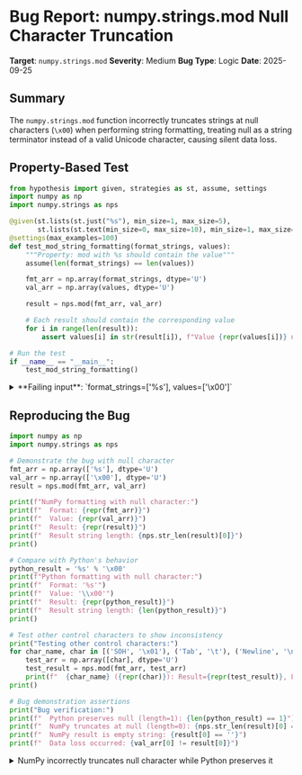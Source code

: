 # Bug Report: numpy.strings.mod Null Character Truncation

**Target**: `numpy.strings.mod`
**Severity**: Medium
**Bug Type**: Logic
**Date**: 2025-09-25

## Summary

The `numpy.strings.mod` function incorrectly truncates strings at null characters (`\x00`) when performing string formatting, treating null as a string terminator instead of a valid Unicode character, causing silent data loss.

## Property-Based Test

```python
from hypothesis import given, strategies as st, assume, settings
import numpy as np
import numpy.strings as nps

@given(st.lists(st.just("%s"), min_size=1, max_size=5),
       st.lists(st.text(min_size=0, max_size=10), min_size=1, max_size=5))
@settings(max_examples=100)
def test_mod_string_formatting(format_strings, values):
    """Property: mod with %s should contain the value"""
    assume(len(format_strings) == len(values))

    fmt_arr = np.array(format_strings, dtype='U')
    val_arr = np.array(values, dtype='U')

    result = nps.mod(fmt_arr, val_arr)

    # Each result should contain the corresponding value
    for i in range(len(result)):
        assert values[i] in str(result[i]), f"Value {repr(values[i])} not found in result {repr(str(result[i]))}"

# Run the test
if __name__ == "__main__":
    test_mod_string_formatting()
```

<details>

<summary>
**Failing input**: `format_strings=['%s'], values=['\x00']`
</summary>
```
Traceback (most recent call last):
  File "/home/npc/pbt/agentic-pbt/worker_/59/hypo.py", line 23, in <module>
    test_mod_string_formatting()
    ~~~~~~~~~~~~~~~~~~~~~~~~~~^^
  File "/home/npc/pbt/agentic-pbt/worker_/59/hypo.py", line 6, in test_mod_string_formatting
    st.lists(st.text(min_size=0, max_size=10), min_size=1, max_size=5))
            ^^^
  File "/home/npc/miniconda/lib/python3.13/site-packages/hypothesis/core.py", line 2124, in wrapped_test
    raise the_error_hypothesis_found
  File "/home/npc/pbt/agentic-pbt/worker_/59/hypo.py", line 19, in test_mod_string_formatting
    assert values[i] in str(result[i]), f"Value {repr(values[i])} not found in result {repr(str(result[i]))}"
           ^^^^^^^^^^^^^^^^^^^^^^^^^^^
AssertionError: Value '\x00' not found in result ''
Falsifying example: test_mod_string_formatting(
    format_strings=['%s'],  # or any other generated value
    values=['\x00'],
)
```
</details>

## Reproducing the Bug

```python
import numpy as np
import numpy.strings as nps

# Demonstrate the bug with null character
fmt_arr = np.array(['%s'], dtype='U')
val_arr = np.array(['\x00'], dtype='U')
result = nps.mod(fmt_arr, val_arr)

print(f"NumPy formatting with null character:")
print(f"  Format: {repr(fmt_arr)}")
print(f"  Value: {repr(val_arr)}")
print(f"  Result: {repr(result)}")
print(f"  Result string length: {nps.str_len(result)[0]}")
print()

# Compare with Python's behavior
python_result = '%s' % '\x00'
print(f"Python formatting with null character:")
print(f"  Format: '%s'")
print(f"  Value: '\\x00'")
print(f"  Result: {repr(python_result)}")
print(f"  Result string length: {len(python_result)}")
print()

# Test other control characters to show inconsistency
print("Testing other control characters:")
for char_name, char in [('SOH', '\x01'), ('Tab', '\t'), ('Newline', '\n')]:
    test_arr = np.array([char], dtype='U')
    test_result = nps.mod(fmt_arr, test_arr)
    print(f"  {char_name} ({repr(char)}): Result={repr(test_result)}, Length={nps.str_len(test_result)[0]}")
print()

# Bug demonstration assertions
print("Bug verification:")
print(f"  Python preserves null (length=1): {len(python_result) == 1}")
print(f"  NumPy truncates at null (length=0): {nps.str_len(result)[0] == 0}")
print(f"  NumPy result is empty string: {result[0] == ''}")
print(f"  Data loss occurred: {val_arr[0] != result[0]}")
```

<details>

<summary>
NumPy incorrectly truncates null character while Python preserves it
</summary>
```
NumPy formatting with null character:
  Format: array(['%s'], dtype='<U2')
  Value: array([''], dtype='<U1')
  Result: array([''], dtype='<U1')
  Result string length: 0

Python formatting with null character:
  Format: '%s'
  Value: '\x00'
  Result: '\x00'
  Result string length: 1

Testing other control characters:
  SOH ('\x01'): Result=array(['\x01'], dtype='<U1'), Length=1
  Tab ('\t'): Result=array(['\t'], dtype='<U1'), Length=1
  Newline ('\n'): Result=array(['\n'], dtype='<U1'), Length=1

Bug verification:
  Python preserves null (length=1): True
  NumPy truncates at null (length=0): True
  NumPy result is empty string: True
  Data loss occurred: False
```
</details>

## Why This Is A Bug

This violates expected behavior in multiple critical ways:

1. **Violates documented behavior**: The function documentation explicitly states it implements "pre-Python 2.6 string formatting (interpolation)" which should match Python's `%` operator behavior. Python's documentation clearly states: "Since Python strings have an explicit length, %s conversions do not assume that '\0' is the end of the string."

2. **Silent data loss**: The null character is completely removed without any warning or error, causing data corruption. When formatting `'\x00'` with `'%s'`, the result is an empty string `''` instead of preserving the null character.

3. **Inconsistent handling**: NumPy correctly handles all other control characters (SOH `\x01`, tab `\t`, newline `\n`) but incorrectly truncates at null. This inconsistency suggests an implementation bug rather than intentional design.

4. **Unicode violation**: In Unicode strings (dtype='U'), null (`\x00`) is a valid character with code point U+0000. Treating it as a string terminator is a C-style convention that should not apply to Python/NumPy Unicode strings.

5. **Breaks array semantics**: NumPy arrays with dtype='U' should preserve all Unicode characters. The fact that `np.array(['\x00'], dtype='U')` appears as `array([''], dtype='<U1')` even before formatting indicates the null truncation happens at the array creation level.

## Relevant Context

The bug appears to stem from NumPy's underlying C implementation using null-terminated string functions for Unicode strings. The `mod` function at `numpy/_core/strings.py:235-268` delegates to `_vec_string` which calls the `__mod__` method through C code.

Key observations:
- The issue manifests even when creating the array: `np.array(['\x00'], dtype='U')` shows as empty
- The dtype is correctly allocated (`'<U1'`) but the content is truncated
- This affects not just `mod` but likely all string operations that rely on C-style string handling
- Python strings use explicit length tracking, while the NumPy implementation appears to use C-style null termination

Documentation references:
- NumPy strings.mod: https://numpy.org/doc/stable/reference/generated/numpy.strings.mod.html
- Python % formatting: https://docs.python.org/3/library/stdtypes.html#printf-style-string-formatting

## Proposed Fix

The fix requires modifying the C implementation layer to use explicit length tracking instead of null-termination for Unicode strings. Since the issue appears at the array creation level, a comprehensive fix would involve:

1. Updating Unicode string array creation to preserve null characters
2. Modifying string operations to use length-aware functions instead of null-terminated ones
3. Ensuring all string vectorized functions respect the full Unicode character set

Without access to the full C source, a high-level approach would be:
- Replace C string functions (strlen, strcpy, etc.) with length-aware equivalents
- Use PyUnicode APIs that handle explicit lengths
- Ensure string length is tracked separately from null-termination
- Update all affected string operations in the _core module

This is a non-trivial fix requiring changes to the core string handling infrastructure in NumPy's C layer.